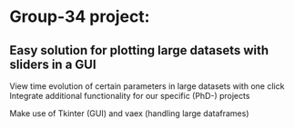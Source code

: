 # Group-34 project:
## Easy solution for plotting large datasets with sliders in a GUI

View time evolution of certain parameters in large datasets with one click
Integrate additional functionality for our specific (PhD-) projects

Make use of Tkinter (GUI) and vaex (handling large dataframes)



